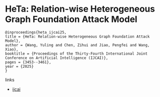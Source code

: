 # HeTa: Relation-wise Heterogeneous Graph Foundation Attack Model

```
@inproceedings{heta_ijcai25,
title = {HeTa: Relation-wise Heterogeneous Graph Foundation Attack Model},
author = {Wang, Yuling and Chen, Zihui and Jiao, Pengfei and Wang, Xiao},
booktitle = {Proceedings of the Thirty-Fourth International Joint Conference on Artificial Intelligence (IJCAI)},
pages = {3453--3461},
year = {2025}
}
```

links
- [ijcai](https://www.ijcai.org/proceedings/2025/384)
